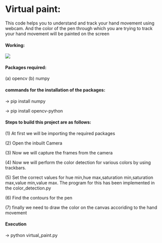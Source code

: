 # Virtual paint:
This code helps you to understand and track your hand movement using webcam. And the color of the pen 
through which you are trying to track your hand movement will be painted on the screen

#### Working:

![](working-video.gif)

#### Packages required:
(a) opencv
(b) numpy

#### commands for the installation of the packages:
-> pip install numpy

-> pip install opencv-python

#### Steps to build this project are as follows:
(1) At first we will be importing the required packages

(2) Open the inbuilt Camera

(3) Now we will capture the frames from the camera

(4) Now we will perform the color detection for various colors by using trackbars. 

(5) Set the correct values for hue min,hue max,saturation min,saturation max,value min,value max. The program for this has been implemented in the color_detection.py

(6) Find the contours for the pen

(7) finally we need to draw the color on the canvas accoriding to the hand movement

#### Execution
-> python virtual_paint.py
